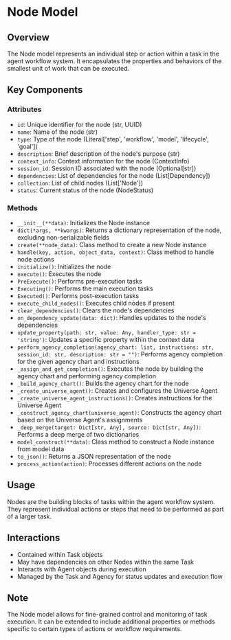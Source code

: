 # Node Model

## Overview
The Node model represents an individual step or action within a task in the agent workflow system. It encapsulates the properties and behaviors of the smallest unit of work that can be executed.

## Key Components

### Attributes
- `id`: Unique identifier for the node (str, UUID)
- `name`: Name of the node (str)
- `type`: Type of the node (Literal['step', 'workflow', 'model', 'lifecycle', 'goal'])
- `description`: Brief description of the node's purpose (str)
- `context_info`: Context information for the node (ContextInfo)
- `session_id`: Session ID associated with the node (Optional[str])
- `dependencies`: List of dependencies for the node (List[Dependency])
- `collection`: List of child nodes (List['Node'])
- `status`: Current status of the node (NodeStatus)

### Methods
- `__init__(**data)`: Initializes the Node instance
- `dict(*args, **kwargs)`: Returns a dictionary representation of the node, excluding non-serializable fields
- `create(**node_data)`: Class method to create a new Node instance
- `handle(key, action, object_data, context)`: Class method to handle node actions
- `initialize()`: Initializes the node
- `execute()`: Executes the node
- `PreExecute()`: Performs pre-execution tasks
- `Executing()`: Performs the main execution tasks
- `Executed()`: Performs post-execution tasks
- `execute_child_nodes()`: Executes child nodes if present
- `clear_dependencies()`: Clears the node's dependencies
- `on_dependency_update(data: dict)`: Handles updates to the node's dependencies
- `update_property(path: str, value: Any, handler_type: str = 'string')`: Updates a specific property within the context data
- `perform_agency_completion(agency_chart: list, instructions: str, session_id: str, description: str = "")`: Performs agency completion for the given agency chart and instructions
- `_assign_and_get_completion()`: Executes the node by building the agency chart and performing agency completion
- `_build_agency_chart()`: Builds the agency chart for the node
- `_create_universe_agent()`: Creates and configures the Universe Agent
- `_create_universe_agent_instructions()`: Creates instructions for the Universe Agent
- `_construct_agency_chart(universe_agent)`: Constructs the agency chart based on the Universe Agent's assignments
- `_deep_merge(target: Dict[str, Any], source: Dict[str, Any])`: Performs a deep merge of two dictionaries
- `model_construct(**data)`: Class method to construct a Node instance from model data
- `to_json()`: Returns a JSON representation of the node
- `process_action(action)`: Processes different actions on the node

## Usage
Nodes are the building blocks of tasks within the agent workflow system. They represent individual actions or steps that need to be performed as part of a larger task.

## Interactions
- Contained within Task objects
- May have dependencies on other Nodes within the same Task
- Interacts with Agent objects during execution
- Managed by the Task and Agency for status updates and execution flow

## Note
The Node model allows for fine-grained control and monitoring of task execution. It can be extended to include additional properties or methods specific to certain types of actions or workflow requirements.
